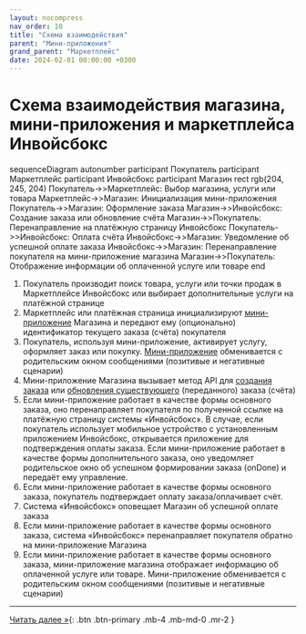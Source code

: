 ```yaml
---
layout: nocompress
nav_order: 10
title: "Схема взаимодействия"
parent: "Мини-приложения"
grand_parent: "Маркетплейс"
date: 2024-02-01 00:00:00 +0300
---
```


# Схема взаимодействия магазина, мини-приложения и маркетплейса Инвойсбокс

<div class="mermaid">
sequenceDiagram
    autonumber
    participant Покупатель
    participant Маркетплейс
    participant Инвойсбокс
    participant Магазин
    rect rgb(204, 245, 204)
      Покупатель->>Маркетплейс: Выбор магазина, услуги или товара
      Маркетплейс->>Магазин: Инициализация мини-приложения
      Покупатель->>Магазин: Оформление заказа
      Магазин->>Инвойсбокс: Создание заказа или обновление счёта
      Магазин->>Покупатель: Перенаправление на платёжную страницу Инвойсбокс
      Покупатель->>Инвойсбокс: Оплата счёта
      Инвойсбокс->>Магазин: Уведомление об успешной оплате заказа
      Инвойсбокс->>Магазин: Перенаправление покупателя на мини-приложение магазина
      Магазин->>Покупатель: Отображение информации об оплаченной услуге или товаре
    end
</div>

1. Покупатель производит поиск товара, услуги или точки продаж в Маркетплейсе Инвойсбокс или выбирает дополнительные услуги на платёжной странице
1. Маркетплейс или платёжная страница инициализируют [мини-приложение](/docs/marketplace/mini-apps/) Магазина и передают ему (опционально) идентификатор текущего заказа (счёта) покупателя
1. Покупатель, используя мини-приложение, активирует услугу, оформляет заказ или покупку. [Мини-приложение](/docs/marketplace/mini-apps/) обменивается с родительским окном сообщениями (позитивые и негативные сценарии)
1. Мини-приложение Магазина вызывает метод API для [создания заказа](/docs/merchant/order/create) или [обновления существующего](/docs/merchant/order/update) (переданного) заказа (счёта)
1. Если мини-приложение работает в качестве формы основного заказа, оно перенаправляет покупателя по полученной ссылке на платёжную страницу системы &laquo;Инвойсбокс&raquo;. В случае, если покупатель использует мобильное устройство с установленным приложением Инвойсбокс, открывается приложение для подтверждения оплаты заказа. Если мини-приложение работает в качестве формы дополнительного заказа, оно уведомляет родительское окно об успешном формировании заказа (onDone) и передаёт ему управление.
1. Если мини-приложение работает в качестве формы основного заказа, покупатель подтверждает оплату заказа/оплачивает счёт.
1. Система &laquo;Инвойсбокс&raquo; оповещает Магазин об успешной оплате заказа
1. Если мини-приложение работает в качестве формы основного заказа, система &laquo;Инвойсбокс&raquo; перенаправляет покупателя обратно на мини-приложение Магазина
1. Если мини-приложение работает в качестве формы основного заказа, мини-приложение магазина отображает информацию об оплаченной услуге или товаре. Мини-приложение обменивается с родительским окном сообщениями (позитивые и негативные сценарии)

---

[Читать далее &raquo;](/docs/marketplace/mini-apps/frame/){: .btn .btn-primary .mb-4 .mb-md-0 .mr-2 }

